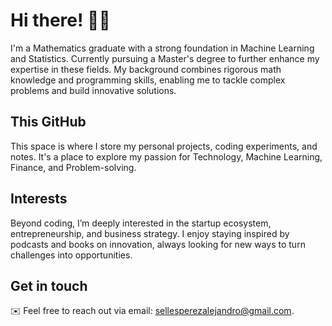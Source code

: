 # Hi there! 👋🏼

I'm a Mathematics graduate with a strong foundation in Machine Learning and Statistics. Currently pursuing a Master's degree to further enhance my expertise in these fields. My background combines rigorous math knowledge and programming skills, enabling me to tackle complex problems and build innovative solutions.

## This GitHub

This space is where I store my personal projects, coding experiments, and notes. It's a place to explore my passion for Technology, Machine Learning, Finance, and Problem-solving.

## Interests

Beyond coding, I’m deeply interested in the startup ecosystem, entrepreneurship, and business strategy. I enjoy staying inspired by podcasts and books on innovation, always looking for new ways to turn challenges into opportunities.

## Get in touch

✉️ Feel free to reach out via email: sellesperezalejandro@gmail.com.

